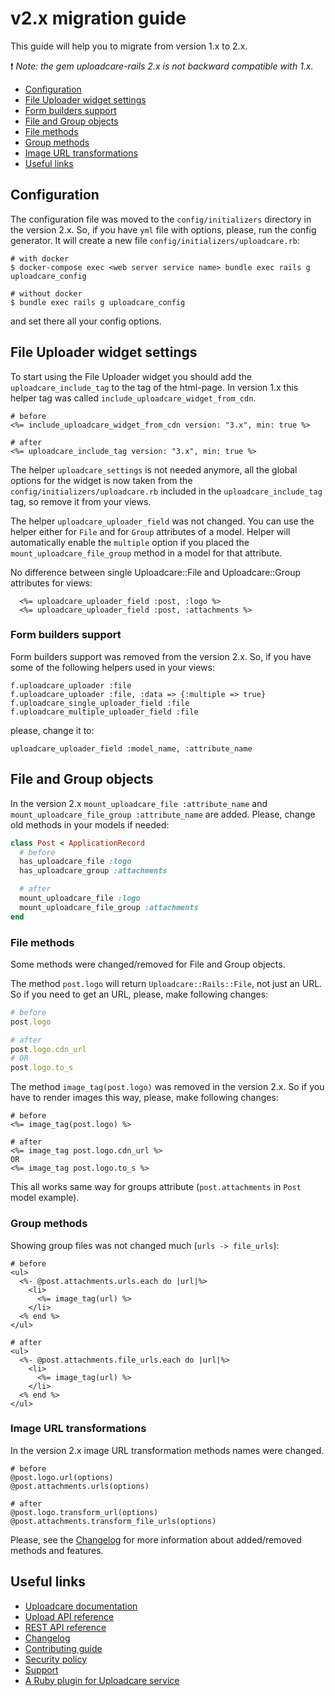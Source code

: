# v2.x migration guide

This guide will help you to migrate from version 1.x to 2.x.

:heavy_exclamation_mark: *Note: the gem uploadcare-rails 2.x is not backward compatible with 1.x.*

* [Configuration](#configuration)
* [File Uploader widget settings](#file-uploader-widget-settings)
* [Form builders support](#form-builders-support)
* [File and Group objects](#file-and-group-objects)
* [File methods](#file-methods)
* [Group methods](#group-methods)
* [Image URL transformations](#image-url-transformations)
* [Useful links](#useful-links)

## Configuration

The configuration file was moved to the `config/initializers` directory in the version 2.x. So, if you have `yml` file with options, please, run the config generator. It will create a new file `config/initializers/uploadcare.rb`:

```console
# with docker
$ docker-compose exec <web server service name> bundle exec rails g uploadcare_config

# without docker
$ bundle exec rails g uploadcare_config
```
and set there all your config options.

## File Uploader widget settings

To start using the File Uploader widget you should add the `uploadcare_include_tag` to the <head> tag of the html-page.
In version 1.x this helper tag was called `include_uploadcare_widget_from_cdn`.

```erb
# before
<%= include_uploadcare_widget_from_cdn version: "3.x", min: true %>

# after
<%= uploadcare_include_tag version: "3.x", min: true %>
```

The helper `uploadcare_settings` is not needed anymore, all the global options for the widget is now taken from the `config/initializers/uploadcare.rb` included in the `uploadcare_include_tag` tag, so remove it from your views.

The helper `uploadcare_uploader_field` was not changed.
You can use the helper either for `File` and for `Group` attributes of a model. Helper will automatically enable the `multiple` option if you placed the `mount_uploadcare_file_group` method in a model for that attribute.

No difference between single Uploadcare::File and Uploadcare::Group attributes for views:

```erb
  <%= uploadcare_uploader_field :post, :logo %>
  <%= uploadcare_uploader_field :post, :attachments %>
```

### Form builders support

Form builders support was removed from the version 2.x.
So, if you have some of the following helpers used in your views:

```erb
f.uploadcare_uploader :file
f.uploadcare_uploader :file, :data => {:multiple => true}
f.uploadcare_single_uploader_field :file
f.uploadcare_multiple_uploader_field :file
```

please, change it to:

```erb
uploadcare_uploader_field :model_name, :attribute_name
```

## File and Group objects

In the version 2.x `mount_uploadcare_file :attribute_name` and `mount_uploadcare_file_group :attribute_name` are added. Please, change old methods in your models if needed:

```ruby
class Post < ApplicationRecord
  # before
  has_uploadcare_file :logo
  has_uploadcare_group :attachments

  # after
  mount_uploadcare_file :logo
  mount_uploadcare_file_group :attachments
end
```

### File methods

Some methods were changed/removed for File and Group objects.

The method `post.logo` will return `Uploadcare::Rails::File`, not just an URL.
So if you need to get an URL, please, make following changes:

```ruby
# before
post.logo

# after
post.logo.cdn_url
# OR
post.logo.to_s
```

The method `image_tag(post.logo)` was removed in the version 2.x. So if you have to render images this way, please, make following changes:

```erb
# before
<%= image_tag(post.logo) %>

# after
<%= image_tag post.logo.cdn_url %>
OR
<%= image_tag post.logo.to_s %>
```

This all works same way for groups attribute (`post.attachments` in `Post` model example).

### Group methods

Showing group files was not changed much (`urls -> file_urls`):

```erb
# before
<ul>
  <%- @post.attachments.urls.each do |url|%>
    <li>
      <%= image_tag(url) %>
    </li>
  <% end %>
</ul>

# after
<ul>
  <%- @post.attachments.file_urls.each do |url|%>
    <li>
      <%= image_tag(url) %>
    </li>
  <% end %>
</ul>
```

### Image URL transformations

In the version 2.x image URL transformation methods names were changed.

```erb
# before
@post.logo.url(options)
@post.attachments.urls(options)

# after
@post.logo.transform_url(options)
@post.attachments.transform_file_urls(options)
```

Please, see the [Changelog](./CHANGELOG.md) for more information about added/removed methods and features.

## Useful links
* [Uploadcare documentation](https://uploadcare.com/docs/?utm_source=github&utm_medium=referral&utm_campaign=uploadcare-rails)  
* [Upload API reference](https://uploadcare.com/api-refs/upload-api/?utm_source=github&utm_medium=referral&utm_campaign=uploadcare-rails)  
* [REST API reference](https://uploadcare.com/api-refs/rest-api/?utm_source=github&utm_medium=referral&utm_campaign=uploadcare-rails)  
* [Changelog](./CHANGELOG.md)  
* [Contributing guide](https://github.com/uploadcare/.github/blob/master/CONTRIBUTING.md)  
* [Security policy](https://github.com/uploadcare/uploadcare-rails/security/policy)  
* [Support](https://github.com/uploadcare/.github/blob/master/SUPPORT.md)
* [A Ruby plugin for Uploadcare service](https://github.com/uploadcare/uploadcare-ruby)
